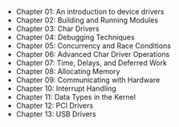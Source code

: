 * Chapter 01: An introduction to device drivers
* Chapter 02: Building and Running Modules
* Chapter 03: Char Drivers
* Chapter 04: Debugging Techniques
* Chapter 05: Concurrency and Race Conditions
* Chapter 06: Advanced Char Driver Operations
* Chapter 07: Time, Delays, and Deferred Work
* Chapter 08: Allocating Memory
* Chapter 09: Communicating with Hardware
* Chapter 10: Interrupt Handling
* Chapter 11: Data Types in the Kernel
* Chapter 12: PCI Drivers
* Chapter 13: USB Drivers
